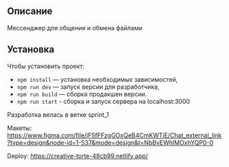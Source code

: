 ## Описание

Мессенджер для общения и обмена файлами

## Установка

Чтобы установить проект:

- `npm install` — установка необходимых зависимостей,
- `npm run dev` — запуск версии для разработчика,
- `npm run build` — сборка продакшен версии.
- `npm run start` - сборка и запуск сервера на localhost:3000


Разработка велась в ветке sprint_1


Макеты: https://www.figma.com/file/jF5fFFzgGOxQeB4CmKWTiE/Chat_external_link?type=design&node-id=1-537&mode=design&t=NbBvEWhlMOxhYQP0-0


Deploy: https://creative-torte-48cb99.netlify.app/


